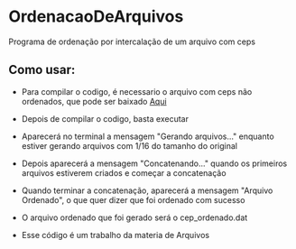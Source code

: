 # OrdenacaoDeArquivos

Programa de ordenação por intercalação de um arquivo com ceps

## Como usar:

* Para compilar o codigo, é necessario o arquivo com ceps não ordenados, que pode ser baixado [Aqui](https://docs.google.com/spreadsheets/d/1IfEBCwK83PZTGAg_U6g9r8mEufrLeN-nADv-uuTpHXU/edit?usp=sharing)

* Depois de compilar o codigo, basta executar

* Aparecerá no terminal a mensagem "Gerando arquivos..." enquanto estiver gerando arquivos com 1/16 do tamanho do original

* Depois aparecerá a mensagem "Concatenando..." quando os primeiros arquivos estiverem criados e começar a concatenação

* Quando terminar a concatenação, aparecerá a mensagem "Arquivo Ordenado", o que quer dizer que foi ordenado com sucesso

* O arquivo ordenado que foi gerado será o cep_ordenado.dat

* Esse código é um trabalho da materia de Arquivos
